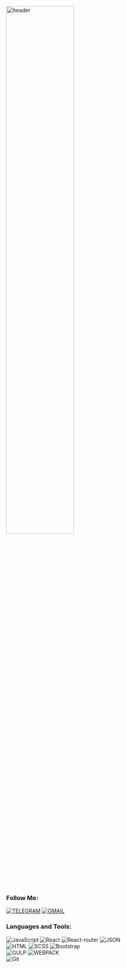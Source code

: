 <!-- [![Header](https://github.com/Aneckon/Aneckon/blob/main/assets/header.png)]() -->
<!-- [![Header](https://github.com/yawuxi/yawuxi/blob/main/assets/wallpaperflare.com_wallpaper.jpg)]() -->
<img src="https://github.com/yawuxi/yawuxi/blob/main/assets/wallpaperflare.com_wallpaper.jpg" alt="header" style="width: 60%"/>


### Follow Me:

[![TELEGRAM](https://img.shields.io/badge/-Telegram-090909?style=for-the-badge&logo=telegram&logoColor=27A0D9)](https://t.me/yawuxi)
[![GMAIL](https://img.shields.io/badge/-Gmail-090909?style=for-the-badge&logo=gmail&logoColor=EA4335)](mailto:ryliov.work@gmail.com)


### Languages and Tools:
![JavaScript](https://img.shields.io/badge/-JavaScript-090909?style=for-the-badge&logo=JavaScript&logoColor=E9D54D)
![React](https://img.shields.io/badge/-REACT-090909?style=for-the-badge&logo=React&logoColor=blue)
![React-router](https://img.shields.io/badge/-REACT'ROUTER-090909?style=for-the-badge&logo=reactrouter&logoColor=CA4245)
![JSON](https://img.shields.io/badge/-JSON-090909?style=for-the-badge&logo=json)
<br/>
![HTML](https://img.shields.io/badge/-HTML-090909?style=for-the-badge&logo=html5&logoColor=E34F26)
![SCSS](https://img.shields.io/badge/-SCSS-090909?style=for-the-badge&logo=sass&logoColor=CC6699)
![Bootstrap](https://img.shields.io/badge/-Bootstrap-090909?style=for-the-badge&logo=Bootstrap&logoColor)
<br/>
![GULP](https://img.shields.io/badge/-GULP-090909?style=for-the-badge&logo=gulp&logoColor=CF4647)
![WEBPACK](https://img.shields.io/badge/-WEBPACK-090909?style=for-the-badge&logo=webpack&logoColor=8DD6F9)
<br/>
![Git](https://img.shields.io/badge/-Git-090909?style=for-the-badge&logo=Git&logoColor)
